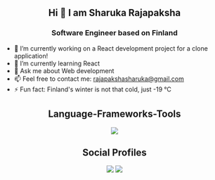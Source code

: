 
<h2 align="center"> Hi 👋 I am Sharuka Rajapaksha</h2>
<h3 align= "center"> Software Engineer based on Finland </h3>

- 🔭 I’m currently working on a React development project for a clone application!
- 🌱 I’m currently learning React 
- 💬 Ask me about Web development
- 📫 Feel free to contact me: rajapakshasharuka@gmail.com
- ⚡ Fun fact: Finland's winter is not that cold, just -19 °C

<h2 align="center"> Language-Frameworks-Tools </h2>

<div align = "center">
<a href="https://skillicons.dev">
<img src="https://skillicons.dev/icons?i=react,nodejs,javascript,java,github,git,mysql,html,css,vscode,figma,androidstudio" >
</a>
</div>

<h2 align="center"> Social Profiles </h2>

<div align = "center">
<a href="https://skillicons.dev">
<a href="https://www.linkedin.com/in/sharuka-rajapaksha-243bba170/"><img src="https://skillicons.dev/icons?i=linkedin"></a>
  <img src="https://skillicons.dev/icons?i=discord">
</div>

<!--
<a href="https://medium.com/@sharukaa"><img src="https://github.com/Sandeepana/Sandeepana/assets/53207620/5d79528c-6573-4627-b1bf-f9e95a0db468" width="55" height="55">

**Sandeepana/Sandeepana** is a ✨ _special_ ✨ repository because its `README.md` (this file) appears on your GitHub profile.

<h3 align= "center"> A Passionate Software Developer from Finland </h3>


Here are some ideas to get you started:

- 🔭 I’m currently working on ...
- 🌱 I’m currently learning React Native
- 👯 I’m looking to collaborate on ...
- 🤔 I’m looking for help with ...
- 💬 Ask me about React, Android
- 📫 How to reach me: rajapakshasharuka@gmail.com
- 😄 Pronouns: ...
- ⚡ Fun fact: Winter in Finland is not that cold.
-->
